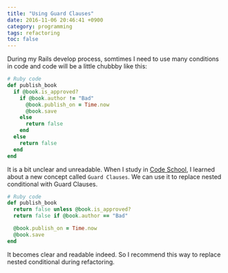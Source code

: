 ```yaml
---
title: "Using Guard Clauses"
date: 2016-11-06 20:46:41 +0900
category: programming
tags: refactoring
toc: false
---
```


During my Rails develop process, somtimes I need to use many conditions in code and code will be a little chubbby like this:

```ruby
# Ruby code
def publish_book
  if @book.is_approved?
    if @book.author != "Bad"
      @book.publish_on = Time.now
      @book.save
    else
      return false
    end
  else
    return false
  end
end
```

It is a bit unclear and unreadable. When I study in [Code School](https://www.codeschool.com/), I learned about a new concept called `Guard Clauses`. We can use it to replace nested conditional with Guard Clauses.

```ruby
# Ruby code
def publish_book
  return false unless @book.is_approved?
  return false if @book.author == "Bad"

  @book.publish_on = Time.now
  @book.save
end
```

It becomes clear and readable indeed. So I recommend this way to replace nested conditional during refactoring.
